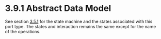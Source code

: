 <html dir="LTR" xmlns:mshelp="http://msdn.microsoft.com/mshelp" xmlns:ddue="http://ddue.schemas.microsoft.com/authoring/2003/5" xmlns:xlink="http://www.w3.org/1999/xlink" xmlns:tool="http://www.microsoft.com/tooltip">
 <body>
 <div id="header">
 <h1 class="heading">3.9.1 Abstract Data Model</h1>
 </div>
 <div id="mainSection">
 <div id="mainBody">
 <div id="allHistory" class="saveHistory"></div>
 <div id="sectionSection0" class="section" name="collapseableSection">
 

<p>See section <a href="05ec65bf-f882-4958-a6ab-0b9f99d8d102.md">3.5.1</a> for the state
machine and the states associated with this port type. The states and
interaction remains the same except for the name of the operations. </p>


 </div>
 </div>
 </div>
 </body>
</html>